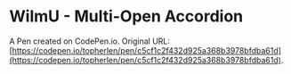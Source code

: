# WilmU - Multi-Open Accordion

A Pen created on CodePen.io. Original URL: [https://codepen.io/topherlen/pen/c5cf1c2f432d925a368b3978bfdba61d](https://codepen.io/topherlen/pen/c5cf1c2f432d925a368b3978bfdba61d).

